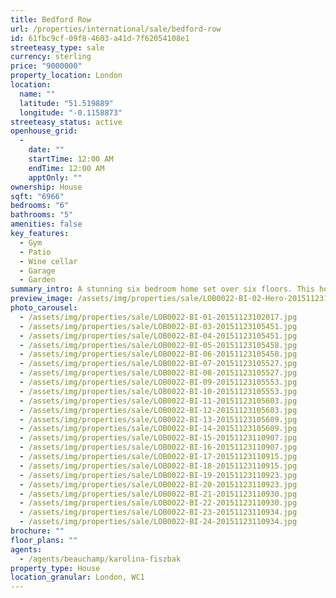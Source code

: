 ```yaml
---
title: Bedford Row
url: /properties/international/sale/bedford-row
id: 61fbc9cf-09f8-4603-a41d-7f62054108e1
streeteasy_type: sale
currency: sterling
price: "9000000"
property_location: London
location:
  name: ""
  latitude: "51.519889"
  longitude: "-0.1158873"
streeteasy_status: active
openhouse_grid:
  - 
    date: ""
    startTime: 12:00 AM
    endTime: 12:00 AM
    apptOnly: ""
ownership: House
sqft: "6966"
bedrooms: "6"
bathrooms: "5"
amenities: false
key_features:
  - Gym
  - Patio
  - Wine cellar
  - Garage
  - Garden
summary_intro: A stunning six bedroom home set over six floors. This home is situated on a beautiful tree-lined road in the heart of London and has easy access to Holborn and Chancery Lane Underground stations. Covent Garden is close by and provides an array of shops, bars and restaurants. At nearly 7000 sqft, this large family home begins with a spacious entrance hall leading to three adjacent reception rooms. The third floor hosts the master bedroom, ensuite bathroom and has a dressing room with further access to a shower room. There are an additional three bedrooms with ensuite bathrooms and another two bedrooms spread across a further two floors. The lower ground floor has a large family kitchen, separate dining area, wine cellar, utility room, vaults, a gym and outside patio area. There is also access to the private garage. The 50 foot long roof terrace on the first floor provides further valuable outside space.
preview_image: /assets/img/properties/sale/LOB0022-BI-02-Hero-20151123110830.jpg
photo_carousel:
  - /assets/img/properties/sale/LOB0022-BI-01-20151123102017.jpg
  - /assets/img/properties/sale/LOB0022-BI-03-20151123105451.jpg
  - /assets/img/properties/sale/LOB0022-BI-04-20151123105451.jpg
  - /assets/img/properties/sale/LOB0022-BI-05-20151123105458.jpg
  - /assets/img/properties/sale/LOB0022-BI-06-20151123105458.jpg
  - /assets/img/properties/sale/LOB0022-BI-07-20151123105527.jpg
  - /assets/img/properties/sale/LOB0022-BI-08-20151123105527.jpg
  - /assets/img/properties/sale/LOB0022-BI-09-20151123105553.jpg
  - /assets/img/properties/sale/LOB0022-BI-10-20151123105553.jpg
  - /assets/img/properties/sale/LOB0022-BI-11-20151123105603.jpg
  - /assets/img/properties/sale/LOB0022-BI-12-20151123105603.jpg
  - /assets/img/properties/sale/LOB0022-BI-13-20151123105609.jpg
  - /assets/img/properties/sale/LOB0022-BI-14-20151123105609.jpg
  - /assets/img/properties/sale/LOB0022-BI-15-20151123110907.jpg
  - /assets/img/properties/sale/LOB0022-BI-16-20151123110907.jpg
  - /assets/img/properties/sale/LOB0022-BI-17-20151123110915.jpg
  - /assets/img/properties/sale/LOB0022-BI-18-20151123110915.jpg
  - /assets/img/properties/sale/LOB0022-BI-19-20151123110923.jpg
  - /assets/img/properties/sale/LOB0022-BI-20-20151123110923.jpg
  - /assets/img/properties/sale/LOB0022-BI-21-20151123110930.jpg
  - /assets/img/properties/sale/LOB0022-BI-22-20151123110930.jpg
  - /assets/img/properties/sale/LOB0022-BI-23-20151123110934.jpg
  - /assets/img/properties/sale/LOB0022-BI-24-20151123110934.jpg
brochure: ""
floor_plans: ""
agents:
  - /agents/beauchamp/karolina-fiszbak
property_type: House
location_granular: London, WC1
---
```

